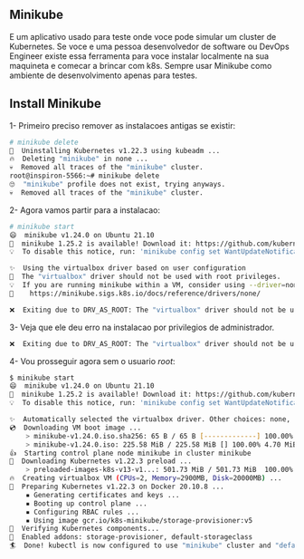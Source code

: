 ## Minikube
E um aplicativo usado para teste onde voce pode simular um cluster de Kubernetes. Se voce e uma pessoa desenvolvedor de software ou DevOps Engineer existe essa ferramenta para voce instalar localmente na sua maquineta e comecar a brincar com k8s. Sempre usar Minikube como ambiente de desenvolvimento apenas para testes.

## Install Minikube
1-  Primeiro preciso remover as instalacoes antigas se existir:

```bash
# minikube delete
🔄  Uninstalling Kubernetes v1.22.3 using kubeadm ...
🔥  Deleting "minikube" in none ...
💀  Removed all traces of the "minikube" cluster.
root@inspiron-5566:~# minikube delete
🙄  "minikube" profile does not exist, trying anyways.
💀  Removed all traces of the "minikube" cluster.
```

2-  Agora vamos partir para a instalacao:

```bash
# minikube start
😄  minikube v1.24.0 on Ubuntu 21.10
🎉  minikube 1.25.2 is available! Download it: https://github.com/kubernetes/minikube/releases/tag/v1.25.2
💡  To disable this notice, run: 'minikube config set WantUpdateNotification false'

✨  Using the virtualbox driver based on user configuration
🛑  The "virtualbox" driver should not be used with root privileges.
💡  If you are running minikube within a VM, consider using --driver=none:
📘    https://minikube.sigs.k8s.io/docs/reference/drivers/none/

❌  Exiting due to DRV_AS_ROOT: The "virtualbox" driver should not be used with root privileges.
```

3-  Veja que ele deu erro na instalacao por privilegios de administrador.

```bash
❌  Exiting due to DRV_AS_ROOT: The "virtualbox" driver should not be used with root privileges.
```

4-  Vou prosseguir agora sem o usuario *root*:

```bash
$ minikube start
😄  minikube v1.24.0 on Ubuntu 21.10
🎉  minikube 1.25.2 is available! Download it: https://github.com/kubernetes/minikube/releases/tag/v1.25.2
💡  To disable this notice, run: 'minikube config set WantUpdateNotification false'

✨  Automatically selected the virtualbox driver. Other choices: none, ssh
💿  Downloading VM boot image ...
    > minikube-v1.24.0.iso.sha256: 65 B / 65 B [-------------] 100.00% ? p/s 0s
    > minikube-v1.24.0.iso: 225.58 MiB / 225.58 MiB [] 100.00% 4.70 MiB p/s 48s
👍  Starting control plane node minikube in cluster minikube
💾  Downloading Kubernetes v1.22.3 preload ...
    > preloaded-images-k8s-v13-v1...: 501.73 MiB / 501.73 MiB  100.00% 4.68 MiB
🔥  Creating virtualbox VM (CPUs=2, Memory=2900MB, Disk=20000MB) ...
🐳  Preparing Kubernetes v1.22.3 on Docker 20.10.8 ...
    ▪ Generating certificates and keys ...
    ▪ Booting up control plane ...
    ▪ Configuring RBAC rules ...
    ▪ Using image gcr.io/k8s-minikube/storage-provisioner:v5
🔎  Verifying Kubernetes components...
🌟  Enabled addons: storage-provisioner, default-storageclass
🏄  Done! kubectl is now configured to use "minikube" cluster and "default" namespace by default
```